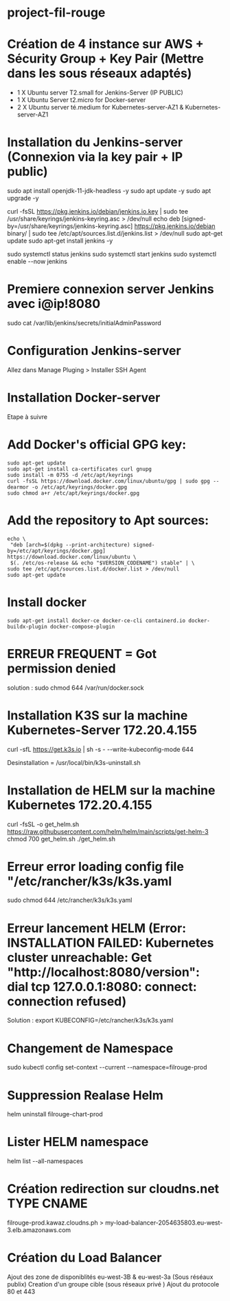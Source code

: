 # project-fil-rouge

# Création de 4 instance sur AWS + Sécurity Group + Key Pair (Mettre dans les sous réseaux adaptés)
- 1 X Ubuntu server T2.small for Jenkins-Server (IP PUBLIC)
- 1 X Ubuntu Server t2.micro for Docker-server
- 2 X Ubuntu server té.medium for Kubernetes-server-AZ1 & Kubernetes-server-AZ1

# Installation du Jenkins-server (Connexion via la key pair + IP public) 
sudo apt install openjdk-11-jdk-headless -y
sudo apt update -y
sudo apt upgrade -y

curl -fsSL https://pkg.jenkins.io/debian/jenkins.io.key | sudo tee /usr/share/keyrings/jenkins-keyring.asc > /dev/null
echo deb [signed-by=/usr/share/keyrings/jenkins-keyring.asc] https://pkg.jenkins.io/debian binary/ | sudo tee /etc/apt/sources.list.d/jenkins.list > /dev/null
sudo apt-get update
sudo apt-get install jenkins -y

sudo systemctl status jenkins
sudo systemctl start jenkins
sudo systemctl enable --now jenkins

# Premiere connexion server Jenkins avec i@ip!8080
sudo cat /var/lib/jenkins/secrets/initialAdminPassword

# Configuration Jenkins-server
Allez dans Manage Pluging > Installer SSH Agent

# Installation Docker-server
Etape à suivre
  # Add Docker's official GPG key:
    sudo apt-get update
    sudo apt-get install ca-certificates curl gnupg
    sudo install -m 0755 -d /etc/apt/keyrings
    curl -fsSL https://download.docker.com/linux/ubuntu/gpg | sudo gpg --dearmor -o /etc/apt/keyrings/docker.gpg
    sudo chmod a+r /etc/apt/keyrings/docker.gpg

  # Add the repository to Apt sources:
    echo \
     "deb [arch=$(dpkg --print-architecture) signed-by=/etc/apt/keyrings/docker.gpg] https://download.docker.com/linux/ubuntu \
     $(. /etc/os-release && echo "$VERSION_CODENAME") stable" | \
    sudo tee /etc/apt/sources.list.d/docker.list > /dev/null
    sudo apt-get update
  # Install docker
    sudo apt-get install docker-ce docker-ce-cli containerd.io docker-buildx-plugin docker-compose-plugin
 
  # ERREUR FREQUENT = Got permission denied 
solution : sudo chmod 644 /var/run/docker.sock


# Installation K3S sur la machine Kubernetes-Server 172.20.4.155
curl -sfL https://get.k3s.io | sh -s - --write-kubeconfig-mode 644

Desinstallation = /usr/local/bin/k3s-uninstall.sh

# Installation de HELM sur la machine Kubernetes 172.20.4.155
curl -fsSL -o get_helm.sh https://raw.githubusercontent.com/helm/helm/main/scripts/get-helm-3
chmod 700 get_helm.sh
./get_helm.sh

# Erreur error loading config file "/etc/rancher/k3s/k3s.yaml
sudo chmod 644 /etc/rancher/k3s/k3s.yaml

# Erreur lancement HELM (Error: INSTALLATION FAILED: Kubernetes cluster unreachable: Get "http://localhost:8080/version": dial tcp 127.0.0.1:8080: connect: connection refused)
Solution : export KUBECONFIG=/etc/rancher/k3s/k3s.yaml

# Changement de Namespace
sudo kubectl config set-context --current --namespace=filrouge-prod

# Suppression Realase Helm 
helm uninstall filrouge-chart-prod 

# Lister HELM namespace
helm list --all-namespaces

# Création redirection sur cloudns.net TYPE CNAME
filrouge-prod.kawaz.cloudns.ph > my-load-balancer-2054635803.eu-west-3.elb.amazonaws.com

# Création  du Load Balancer
Ajout des zone de disponiblités eu-west-3B & eu-west-3a (Sous réséaux publix)
Creation d'un groupe cible (sous réseaux privé )
Ajout du protocole 80 et 443